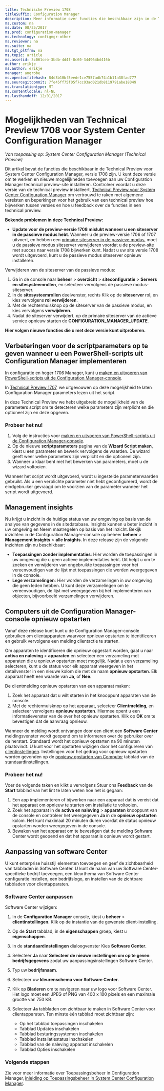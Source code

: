 ```yaml
---
title: Technische Preview 1708
titleSuffix: Configuration Manager
description: Meer informatie over functies die beschikbaar zijn in de Technical Preview-versie 1708 voor System Center Configuration Manager.
ms.custom: na
ms.date: 08/25/2017
ms.prod: configuration-manager
ms.technology: configmgr-other
ms.reviewer: na
ms.suite: na
ms.tgt_pltfrm: na
ms.topic: article
ms.assetid: 3c061ceb-3bdb-4d4f-8c60-344964bd416b
author: erikje
ms.author: erikje
manager: angrobe
ms.openlocfilehash: 84d3b10bf5eede1ce7557adb74a1b11a38fad777
ms.sourcegitcommit: 7fe45ff75f05f7cc03ad021db8119791abe18049
ms.translationtype: MT
ms.contentlocale: nl-NL
ms.lasthandoff: 12/01/2017
---
```

# <a name="capabilities-in-technical-preview-1708-for-system-center-configuration-manager"></a>Mogelijkheden van Technical Preview 1708 voor System Center Configuration Manager

*Van toepassing op: System Center Configuration Manager (Technical Preview)*

Dit artikel bevat de functies die beschikbaar in de Technical Preview voor System Center Configuration Manager, versie 1708 zijn. U kunt deze versie om te werken en nieuwe mogelijkheden toevoegen aan uw Configuration Manager technical preview-site installeren. Controleer voordat u deze versie van de technical preview installeert, [Technical Preview voor System Center Configuration Manager](../../core/get-started/technical-preview.md) om vertrouwd te raken met algemene vereisten en beperkingen voor het gebruik van een technical preview hoe bijwerken tussen versies en hoe u feedback over de functies in een technical preview.     


<!--  Known Issues Template   
**Known Issues in this Technical Preview:**
-   **Issue Name**. Details
    Workaround details.
-->
**Bekende problemen in deze Technical Preview:**
-   **Update voor de preview-versie 1708 mislukt wanneer u een siteserver in de passieve modus hebt**. Wanneer u de preview-versie 1706 of 1707 uitvoert, en hebben een [primaire siteserver in de passieve modus](/sccm/core/get-started/capabilities-in-technical-preview-1706#site-server-role-high-availability), moet u de passieve modus siteserver verwijderen voordat u de preview-site met succes naar versie 1708 bijwerken kunt. Nadat u uw site versie 1708 wordt uitgevoerd, kunt u de passieve modus siteserver opnieuw installeren.

  Verwijderen van de siteserver van de passieve modus:
  1. Ga in de console naar **beheer** > **overzicht** > **siteconfiguratie** > **Servers en sitesysteemrollen**, en selecteer vervolgens de passieve modus-siteserver.
  2. In de **sitesysteemrollen** deelvenster, rechts Klik op de **siteserver** rol, en kies vervolgens **rol verwijderen**.
  3. Met de rechtermuisknop op de siteserver van de passieve modus, en kies vervolgens **verwijderen**.
  4. Nadat de siteserver verwijdert, op de primaire siteserver van de actieve service opnieuw starten de **CONFIGURATION_MANAGER_UPDATE**.




**Hier volgen nieuwe functies die u met deze versie kunt uitproberen.**  

<!--  Rough Section Template
##  FEATURE

### Procedure 1
### Try it out!  
 Try to complete the following tasks and then send us **Feedback** from the **Home** tab of the Ribbon to let us know how it worked:
 -  Task 1
 -  Task 2              
-->

## <a name="improvements-for-specifying-script-parameters-when-you-deploy-powershell-scripts-from-configuration-manager"></a>Verbeteringen voor de scriptparameters op te geven wanneer u een PowerShell-scripts uit Configuration Manager implementeren
<!-- 1236459 -->

In configuratie en hoger 1706 Manager, kunt u [maken en uitvoeren van PowerShell-scripts uit de Configuration Manager-console](/sccm/apps/deploy-use/create-deploy-scripts).

In [Technical Preview 1707](/sccm/core/get-started/capabilities-in-technical-preview-1707#add-parameters-when-you-deploy-powershell-scripts-from-configuration-manager), we uitgevouwen op deze mogelijkheid te laten Configuration Manager parameters lezen uit het script.

In deze Technical Preview we hebt uitgebreid de mogelijkheid van de parameters script om te detecteren welke parameters zijn verplicht en die optioneel zijn en deze opgeven.

### <a name="try-it-out"></a>Probeer het nu!

1. Volg de instructies voor [maken en uitvoeren van PowerShell-scripts uit de Configuration Manager-console](/sccm/apps/deploy-use/create-deploy-scripts).
2. Op de nieuwe **scriptparameters** pagina van de **Wizard Script maken**, kiest u een parameter en bewerk vervolgens de waarden.
De wizard geeft weer welke parameters zijn verplicht en die optioneel zijn.
4. Wanneer u klaar bent met het bewerken van parameters, moet u de wizard voltooien.

Wanneer het script wordt uitgevoerd, wordt u ingestelde parameterwaarden gebruikt. Als u een verplichte parameter niet hebt geconfigureerd, wordt de eindgebruiker gevraagd om te voorzien van de parameter wanneer het script wordt uitgevoerd.

## <a name="management-insights"></a>Management insights
<!-- 1353967 -->
Nu krijgt u inzicht in de huidige status van uw omgeving op basis van de analyse van gegevens in de sitedatabase. Insights kunnen u beter inzicht in uw omgeving en Neem maatregelen op basis van het inzicht. Bekijk inzichten in de Configuration Manager-console op beheer **beheer** > **Management Insights** > **alle Insights**. In deze release zijn de volgende inzichten zijn nu beschikbaar:

- **Toepassingen zonder implementaties**: Hier worden de toepassingen in uw omgeving die u geen actieve implementaties hebt. Dit helpt u om te zoeken en verwijderen van ongebruikte toepassingen voor het vereenvoudigen van de lijst met toepassingen die worden weergegeven in de console.
- **Lege verzamelingen**: Hier worden de verzamelingen in uw omgeving die geen leden hebben. U kunt deze verzamelingen om te vereenvoudigen, de lijst met weergegeven bij het implementeren van objecten, bijvoorbeeld verzamelingen verwijderen.


## <a name="restart-computers-from-the-configuration-manager-console"></a>Computers uit de Configuration Manager-console opnieuw opstarten   
<!-- 1356283 -->
Vanaf deze release kunt kunt u de Configuration Manager-console gebruiken om clientapparaten waarvoor opnieuw opstarten te identificeren en gebruik vervolgens een melding clientactie te starten.

Om apparaten te identificeren die opnieuw opgestart worden, gaat u naar **activa en naleving** > **apparaten** en selecteer een verzameling met apparaten die u opnieuw opstarten moet mogelijk. Nadat u een verzameling selecteren, kunt u de status voor elk apparaat weergeven in het detailvenster in een nieuwe kolom die met de naam **opnieuw opstarten**. Elk apparaat heeft een waarde van **Ja**, of **Nee**.

De clientmelding opnieuw opstarten van een apparaat maken:
1.  Zoek het apparaat dat u wilt starten in het knooppunt apparaten van de console.
2.  Met de rechtermuisknop op het apparaat, selecteer **Clientmelding**, en selecteer vervolgens **opnieuw opstarten**. Hiermee opent u een informatievenster van de over het opnieuw opstarten. Klik op **OK** om te bevestigen dat de aanvraag opnieuw.

Wanneer de melding wordt ontvangen door een client een **Software Center** meldingsvenster wordt geopend om te informeren over de gebruiker over de herstart. Standaard wordt het opnieuw opstarten na 90 minuten plaatsvindt. U kunt voor het opstarten wijzigen door het configureren van [clientinstellingen](/sccm/core/clients/deploy/configure-client-settings). Instellingen voor het gedrag voor opnieuw opstarten worden gevonden op de [opnieuw opstarten van Computer](/sccm/core/clients/deploy/about-client-settings#computer-restart) tabblad van de standaardinstellingen.


### <a name="try-it-out"></a>Probeer het nu!
Voer de volgende taken en klikt u vervolgens Stuur ons **Feedback** van de **Start** tabblad van het lint te laten weten hoe het is gegaan:
1.  Een app implementeren of bijwerken naar een apparaat dat is vereist dat het apparaat om opnieuw te starten om installatie te voltooien.
2.  Zoek het apparaat in de **activa en naleving** > **apparaten** knooppunt van de console en controleer het weergegeven **Ja** in de **opnieuw opstarten** kolom. Het kunt maximaal 20 minuten duren voordat de status opnieuw opstarten worden weergegeven in de console.
3.  Bewaken van het apparaat om te bevestigen dat de melding Software Center wordt geopend en dat het apparaat is opnieuw wordt gestart.


## <a name="software-center-customization"></a>Aanpassing van software Center
<!-- 1351224 -->
U kunt enterprise huisstijl elementen toevoegen en geef de zichtbaarheid van tabbladen in Software Center. U kunt de naam van uw Software Center-specifieke bedrijf toevoegen, een kleurthema van Software Center configuratie instellen, een bedrijfslogo, en instellen van de zichtbare tabbladen voor clientapparaten.

### <a name="customize-software-center"></a>Software Center aanpassen

Software Center wijzigen:

1. In de **Configuration Manager** console, kiest u **beheer** > **clientinstellingen**. Klik op de instantie van de gewenste client-instelling.
2. Op de **Start** tabblad, in de **eigenschappen** groep, kiest u **eigenschappen**.
3. In de **standaardinstellingen** dialoogvenster Kies **Software Center**.
4. Selecteer **Ja** naar **Selecteer de nieuwe instellingen om op te geven bedrijfsgegevens** zodat uw aanpassingsinstellingen Software Center.
5. Typ uw **bedrijfsnaam**.
6. Selecteer uw **kleurenschema voor Software Center**.
7. Klik op **Bladeren** om te navigeren naar uw logo voor Software Center. Het logo moet een JPEG of PNG van 400 x 100 pixels en een maximale grootte van 750 KB.
8. Selecteer **Ja** tabbladen om zichtbaar te maken in Software Center voor clientapparaten. Ten minste één tabblad moet zichtbaar zijn:

    -  Op het tabblad toepassingen inschakelen
    -  Tabblad Updates inschakelen
    -  Tabblad besturingssystemen inschakelen
    -  Tabblad installatiestatus inschakelen
    -  Tabblad van de naleving apparaat inschakelen
    -  Tabblad Opties inschakelen

### <a name="next-steps"></a>Volgende stappen

Zie voor meer informatie over Toepassingsbeheer in Configuration Manager, [inleiding op Toepassingsbeheer in System Center Configuration Manager](\sccm\apps\understand\introduction-to-application-management).
